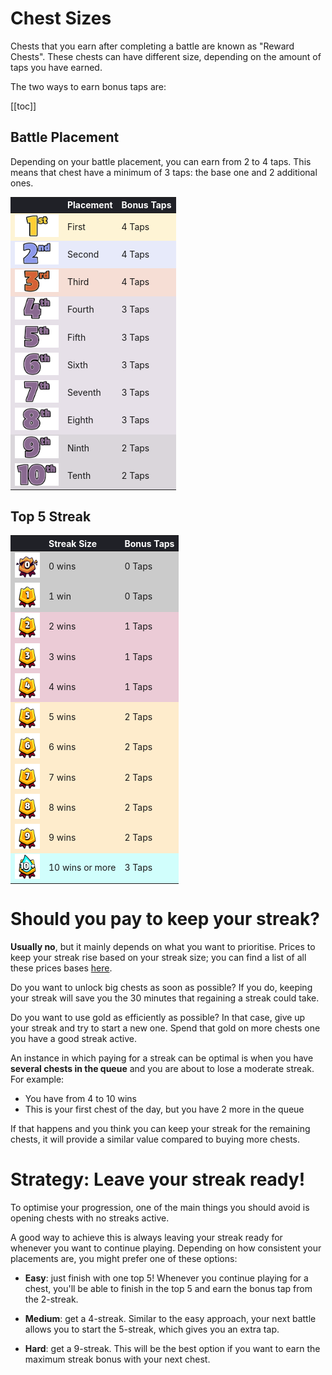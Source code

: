 # Chest Sizes

Chests that you earn after completing a battle are known as "Reward Chests". These chests can have different size, depending on the amount of taps you have earned.

<!---
The rarity of these chests is predefined by the chest cycle, you can find more about it [here](/sb/chest_cycle).
  -->
<!---
  -->


The two ways to earn bonus taps are:

[[toc]]

## Battle Placement

Depending on your battle placement, you can earn from 2 to 4 taps. This means that chest have a minimum of 3 taps: the base one and 2 additional ones.

<style>
    .heatMapCSP {
        width: 100%;
        text-align: left;
    }
    .heatMapCSP th {
        word-wrap: break-word;
        text-align: left;
        color: white;
        background: #202127;
    }
    .heatMapCSP tr:nth-child(1) { background: rgba(255, 206, 52, 0.20); }
    .heatMapCSP tr:nth-child(2) { background: rgba(141, 153, 235, 0.20); }
    .heatMapCSP tr:nth-child(3) { background: rgba(213, 98, 54, 0.20); }
    .heatMapCSP tr:nth-child(4) { background: rgba(137, 105, 144, 0.20); }
    .heatMapCSP tr:nth-child(5) { background: rgba(137, 105, 144, 0.20); }
    .heatMapCSP tr:nth-child(6) { background: rgba(137, 105, 144, 0.20); }
    .heatMapCSP tr:nth-child(7) { background: rgba(137, 105, 144, 0.20); }
    .heatMapCSP tr:nth-child(8) { background: rgba(137, 105, 144, 0.20); }
    .heatMapCSP tr:nth-child(9) { background: rgba(75, 55, 79, 0.20); }
    .heatMapCSP tr:nth-child(10) { background: rgba(75, 55, 79, 0.20); }
</style>

<div class="heatMapCSP">

| | Placement | Bonus Taps | 
| -- | -- | -- |
| <img src="../assets/sb_placements_1.png"  width="70" height="36" /> | First | 4 Taps |
| <img src="../assets/sb_placements_2.png"  width="70" height="36" /> | Second | 4 Taps |
| <img src="../assets/sb_placements_3.png"  width="70" height="36" /> | Third | 4 Taps |
| <img src="../assets/sb_placements_4.png"  width="70" height="36" /> | Fourth | 3 Taps |
| <img src="../assets/sb_placements_5.png"  width="70" height="36" /> | Fifth | 3 Taps |
| <img src="../assets/sb_placements_6.png"  width="70" height="36" /> | Sixth | 3 Taps |
| <img src="../assets/sb_placements_7.png"  width="70" height="36" /> | Seventh | 3 Taps |
| <img src="../assets/sb_placements_8.png"  width="70" height="36" /> | Eighth | 3 Taps |
| <img src="../assets/sb_placements_9.png"  width="70" height="36" /> | Ninth | 2 Taps |
| <img src="../assets/sb_placements_10.png"  width="70" height="36" /> | Tenth | 2 Taps |

</div>

## Top 5 Streak

<style>
    .heatMapCSS {
        width: 100%;
        text-align: left;
    }
    .heatMapCSS th {
        word-wrap: break-word;
        text-align: left;
        color: white;
        background: #202127;
    }
    .heatMapCSS tr:nth-child(1) { background: rgba(0, 0, 0, 0.20); }
    .heatMapCSS tr:nth-child(2) { background: rgba(0, 0, 0, 0.20); }
    .heatMapCSS tr:nth-child(3) { background: rgba(158, 0, 57, 0.20); }
    .heatMapCSS tr:nth-child(4) { background: rgba(158, 0, 57, 0.20); }
    .heatMapCSS tr:nth-child(5) { background: rgba(158, 0, 57, 0.20); }
    .heatMapCSS tr:nth-child(6) { background: rgba(254, 163, 6, 0.20); }
    .heatMapCSS tr:nth-child(7) { background: rgba(254, 163, 6, 0.20); }
    .heatMapCSS tr:nth-child(8) { background: rgba(254, 163, 6, 0.20); }
    .heatMapCSS tr:nth-child(9) { background: rgba(254, 163, 6, 0.20); }
    .heatMapCSS tr:nth-child(10) { background: rgba(254, 163, 6, 0.20); }
    .heatMapCSS tr:nth-child(11) { background: rgba(32, 255, 246, 0.20); }
</style>

<div class="heatMapCSS">

| | Streak Size | Bonus Taps | 
| -- | -- | -- |
| <img src="../assets/sb_winstreak_broken.png"  width="40" height="40" /> | 0 wins | 0 Taps |
| <img src="../assets/sb_winstreak_0001.png"  width="40" height="40" /> | 1 win | 0 Taps |
| <img src="../assets/sb_winstreak_0002.png"  width="40" height="40" /> | 2 wins | 1 Taps |
| <img src="../assets/sb_winstreak_0003.png"  width="40" height="40" /> | 3 wins | 1 Taps |
| <img src="../assets/sb_winstreak_0004.png"  width="40" height="40" /> | 4 wins | 1 Taps |
| <img src="../assets/sb_winstreak_0005.png"  width="40" height="40" /> | 5 wins | 2 Taps |
| <img src="../assets/sb_winstreak_0006.png"  width="40" height="40" /> | 6 wins | 2 Taps |
| <img src="../assets/sb_winstreak_0007.png"  width="40" height="40" /> | 7 wins | 2 Taps |
| <img src="../assets/sb_winstreak_0008.png"  width="40" height="40" /> | 8 wins | 2 Taps |
| <img src="../assets/sb_winstreak_0009.png"  width="40" height="40" /> | 9 wins | 2 Taps |
| <img src="../assets/sb_winstreak_0010_plus.png"  width="40" height="40" /> | 10 wins or more | 3 Taps |

</div>

# Should you pay to keep your streak?

**Usually no**, but it mainly depends on what you want to prioritise. Prices to keep your streak rise based on your streak size; you can find a list of all these prices bases [here](/sb/keep_streak_prices). 

Do you want to unlock big chests as soon as possible? If you do, keeping your streak will save you the 30 minutes that regaining a streak could take.

Do you want to use gold as efficiently as possible? In that case, give up your streak and try to start a new one. Spend that gold on more chests one you have a good streak active.

An instance in which paying for a streak can be optimal is when you have **several chests in the queue** and you are about to lose a moderate streak. For example:

- You have from 4 to 10 wins
- This is your first chest of the day, but you have 2 more in the queue

If that happens and you think you can keep your streak for the remaining chests, it will provide a similar value compared to buying more chests.

<!---
If you are keeping track of your [Chest Cycle](/sb/chest_cycle), paying for extra taps when **you know you'll get an Epic chest** may also be worth it.
  -->

# Strategy: Leave your streak ready!

To optimise your progression, one of the main things you should avoid is opening chests with no streaks active.

A good way to achieve this is always leaving your streak ready for whenever you want to continue playing. Depending on how consistent your placements are, you might prefer one of these options:

- **Easy**: just finish with one top 5! Whenever you continue playing for a chest, you'll be able to finish in the top 5 and earn the bonus tap from the 2-streak.

- **Medium**: get a 4-streak. Similar to the easy approach, your next battle allows you to start the 5-streak, which gives you an extra tap.

- **Hard**: get a 9-streak. This will be the best option if you want to earn the maximum streak bonus with your next chest.